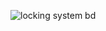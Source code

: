 ![locking system bd](https://user-images.githubusercontent.com/94235122/144368048-04bc3b5a-db04-4dda-a253-d66bc121dc96.png)

